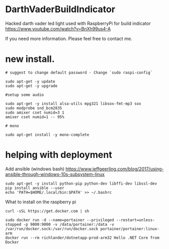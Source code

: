 # DarthVaderBuildIndicator

Hacked darth vader led light used with RaspberryPi for build indicator https://www.youtube.com/watch?v=BnXh99us4-A

If you need more information. Please feel free to contact me.


# new install.
```
# suggest to change default password - Change `sudo raspi-config`

sudo apt-get -y update
sudo apt-get -y upgrade

#setup some audio

sudo apt-get -y install alsa-utils mpg321 libsox-fmt-mp3 sox
sudo modprobe snd_bcm2835
sudo amixer cset numid=3 1
amixer cset numid=1 -- 95%

# mono

sudo apt-get install -y mono-complete

```

# helping with deployment
Add ansible (windows bash)
https://www.jeffgeerling.com/blog/2017/using-ansible-through-windows-10s-subsystem-linux
```
sudo apt-get -y install python-pip python-dev libffi-dev libssl-dev
pip install ansible --user
echo 'PATH=$HOME/.local/bin:$PATH' >> ~/.bashrc
```

What to install on the raspberry pi
```
curl -sSL https://get.docker.com | sh

sudo docker run -d --name=portainer --privileged --restart=unless-stopped -p 9000:9000 -v /data/portainer:/data -v /var/run/docker.sock:/var/run/docker.sock portainer/portainer:linux-arm
docker run --rm richlander/dotnetapp-prod-arm32 Hello .NET Core from Docker